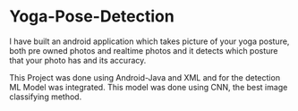 # Yoga-Pose-Detection

I have built an android application which takes picture of your yoga posture, both pre owned photos and realtime photos and it detects which posture that your photo has and its accuracy.

This Project was done using Android-Java and XML and for the detection ML Model was integrated. This model was done using CNN, the best image classifying method.
